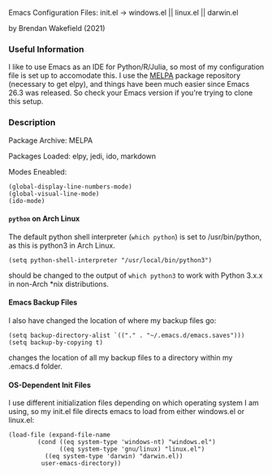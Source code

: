 Emacs Configuration Files: init.el -> windows.el || linux.el || darwin.el

by Brendan Wakefield (2021)

### Useful Information

I like to use Emacs as an IDE for Python/R/Julia, so most of my configuration file is set up to accomodate this. I use the [MELPA](https://melpa.org/) package repository (necessary to get elpy), and things have been much easier since Emacs 26.3 was released. So check your Emacs version if you're trying to clone this setup.

### Description
Package Archive: MELPA

Packages Loaded: elpy, jedi, ido, markdown

Modes Eneabled:
```
(global-display-line-numbers-mode)
(global-visual-line-mode)
(ido-mode)
```
#### `python` on Arch Linux
The default python shell interpreter (`which python`) is set to /usr/bin/python, as this is python3 in Arch Linux.
```
(setq python-shell-interpreter "/usr/local/bin/python3")
```
should be changed to the output of `which python3` to work with Python 3.x.x in non-Arch *nix distributions.

#### Emacs Backup Files
I also have changed the location of where my backup files go:
```
(setq backup-directory-alist `(("." . "~/.emacs.d/emacs.saves")))
(setq backup-by-copying t)
```
changes the location of all my backup files to a directory within my .emacs.d folder.

#### OS-Dependent Init Files

I use different initialization files depending on which operating system I am using, so my init.el file directs emacs to load from either windows.el or linux.el:
```
(load-file (expand-file-name
	    (cond ((eq system-type 'windows-nt) "windows.el")
	    	  ((eq system-type 'gnu/linux) "linux.el")
		  ((eq system-type 'darwin) "darwin.el))
	     user-emacs-directory))
```

